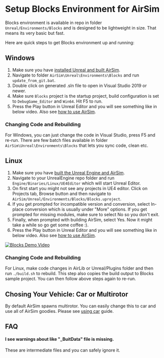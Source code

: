 
# Setup Blocks Environment for AirSim

Blocks environment is available in repo in folder `Unreal/Environments/Blocks` and is designed to be lightweight in size. That means its very basic but fast.

Here are quick steps to get Blocks environment up and running:

## Windows

1. Make sure you have [installed Unreal and built AirSim](build_windows.md).
2. Navigate to folder `AirSim\Unreal\Environments\Blocks` and run `update_from_git.bat`.
3. Double click on generated .sln file to open in Visual Studio 2019 or newer.
4. Make sure `Blocks` project is the startup project, build configuration is set to `DebugGame_Editor` and `Win64`. Hit F5 to run.
5. Press the Play button in Unreal Editor and you will see something like in below video. Also see [how to use AirSim](https://github.com/Microsoft/AirSim/#how-to-use-it).

### Changing Code and Rebuilding
For Windows, you can just change the code in Visual Studio, press F5 and re-run. There are few batch files available in folder `AirSim\Unreal\Environments\Blocks` that lets you sync code, clean etc.

## Linux
1. Make sure you have [built the Unreal Engine and AirSim](build_linux.md).
2. Navigate to your UnrealEngine repo folder and run `Engine/Binaries/Linux/UE4Editor` which will start Unreal Editor.
3. On first start you might not see any projects in UE4 editor. Click on Projects tab, Browse button and then navigate to `AirSim/Unreal/Environments/Blocks/Blocks.uproject`. 
4. If you get prompted for incompatible version and conversion, select In-place conversion which is usually under "More" options. If you get prompted for missing modules, make sure to select No so you don't exit. 
5. Finally, when prompted with building AirSim, select Yes. Now it might take a while so go get some coffee :).
6. Press the Play button in Unreal Editor and you will see something like in below video. Also see [how to use AirSim](https://github.com/microsoft/AirSim/#how-to-use-it).

[![Blocks Demo Video](images/blocks_video.png)](https://www.youtube.com/watch?v=-r_QGaxMT4A)

### Changing Code and Rebuilding
For Linux, make code changes in AirLib or Unreal/Plugins folder and then run `./build.sh` to rebuild. This step also copies the build output to Blocks sample project. You can then follow above steps again to re-run.

## Chosing Your Vehicle: Car or Multirotor
By default AirSim spawns multirotor. You can easily change this to car and use all of AirSim goodies. Please see [using car](using_car.md) guide.

## FAQ
#### I see warnings about like "_BuitData" file is missing. 
These are intermediate files and you can safely ignore it.
